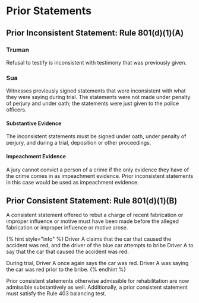 # Prior Statements

## Prior Inconsistent Statement: Rule 801(d)(1)(A)

### Truman

Refusal to testify is inconsistent with testimony that was previously given.&#x20;

### Sua

Witnesses previously signed statements that were inconsistent with what they were saying during trial. The statements were not made under penalty of perjury and under oath; the statements were just given to the police officers.

#### **Substantive Evidence**

The inconsistent statements must be signed under oath, under penalty of perjury, and during a trial, deposition or other proceedings.&#x20;

#### **Impeachment Evidence**

A jury cannot convict a person of a crime if the only evidence they have of the crime comes in as impeachment evidence. Prior inconsistent statements in this case would be used as impeachment evidence.

## Prior Consistent Statement: Rule 801(d)(1)(B)

A consistent statement offered to rebut a charge of recent fabrication or improper influence or motive must have been made before the alleged fabrication or improper influence or motive arose.

{% hint style="info" %}
Driver A claims that the car that caused the accident was red, and the driver of the blue car attempts to bribe Driver A to say that the car that caused the accident was red.



During trial, Driver A once again says the car was red. Driver A was saying the car was red prior to the bribe.&#x20;
{% endhint %}

Prior consistent statements otherwise admissible for rehabilitation are now admissible substantively as well. Additionally, a prior consistent statement must satisfy the Rule 403 balancing test.
